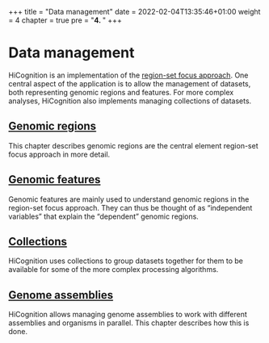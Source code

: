 +++
title = "Data management"
date = 2022-02-04T13:35:46+01:00
weight = 4
chapter = true
pre = "<b>4. </b>"
+++

# Data management

HiCognition is an implementation of the [region-set focus approach](/docs/concepts/region_set_focus/). One central aspect of the application is to allow the management of datasets, both representing genomic regions and features. For more complex analyses, HiCognition also implements managing collections of datasets.

## [Genomic regions](/docs/data_management/regions/)
This chapter describes genomic regions are the central element region-set focus approach in more detail.

## [Genomic features](/docs/data_management/features/)
Genomic features are mainly used to understand genomic regions in the region-set focus approach. They can thus be thought of as “independent variables” that explain the “dependent” genomic regions.

## [Collections](/docs/data_management/collections/)
HiCognition uses collections to group datasets together for them to be available for some of the more complex processing algorithms.

## [Genome assemblies](/docs/data_management/genome_assemblies/)
HiCognition allows managing genome assemblies to work with different assemblies and organisms in parallel. This chapter describes how this is done. 